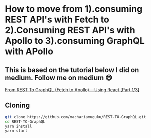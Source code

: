 # How to move from 1).consuming REST API's with Fetch to 2).Consuming REST API's with Apollo to 3).consuming GraphQL with APollo

## This is based on the tutorial below I did on medium. Follow me on medium :smile:

[From REST To GraphQL (Fetch to Apollo) — Using React [Part 1/3]](https://medium.com/@iMash/from-rest-to-graphql-fetch-to-apollo-using-react-part-1-3-73f5a56bb144)

## Cloning

```bash
git clone https://github.com/machariamuguku/REST-TO-GraphQL.git
cd REST-TO-GraphQL
yarn install
yarn start
```
